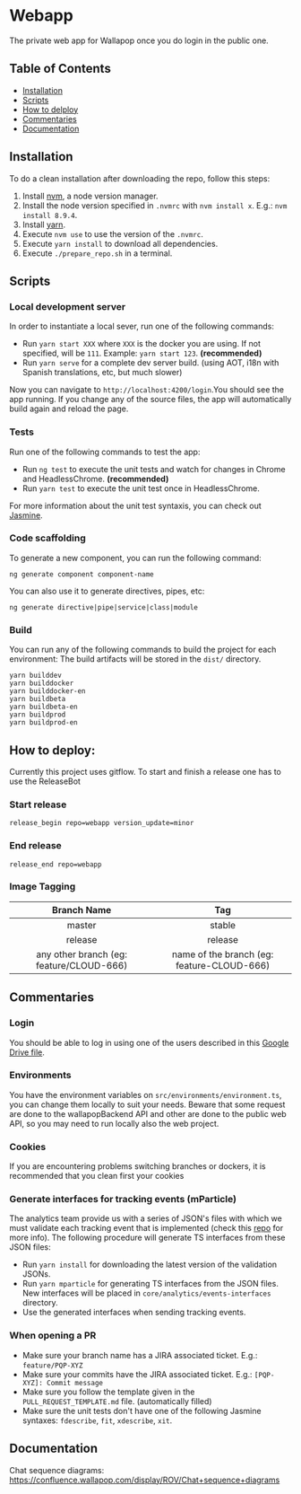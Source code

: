 # Webapp
The private web app for Wallapop once you do login in the public one.

## Table of Contents
- [Installation](#installation)
- [Scripts](#scripts)
- [How to delploy](#how-to-deploy)
- [Commentaries](#commentaries)
- [Documentation](#documentation)

## Installation
To do a clean installation after downloading the repo, follow this steps:

1. Install [nvm](https://github.com/creationix/nvm), a node version manager.
2. Install the node version specified in `.nvmrc` with `nvm install x`. E.g.: `nvm install 8.9.4`.
3. Install [yarn](https://yarnpkg.com/lang/en/).
4. Execute `nvm use` to use the version of the `.nvmrc`.
5. Execute `yarn install` to download all dependencies.
6. Execute `./prepare_repo.sh` in a terminal.

## Scripts
### Local development server
In order to instantiate a local sever, run one of the following commands:

- Run `yarn start XXX` where `XXX` is the docker you are using. If not specified, will be `111`. Example: `yarn start 123`. **(recommended)**
- Run `yarn serve` for a complete dev server build. (using AOT, i18n with Spanish translations, etc, but much slower)

Now you can navigate to `http://localhost:4200/login`.You should see the app running. If you change any of the source files, the app will automatically build again and reload the page.

### Tests
Run one of the following commands to test the app:
- Run `ng test` to execute the unit tests and watch for changes in Chrome and HeadlessChrome. **(recommended)**
- Run `yarn test` to execute the unit test once in HeadlessChrome.

For more information about the unit test syntaxis, you can check out [Jasmine](https://jasmine.github.io/tutorials/your_first_suite).

### Code scaffolding

To generate a new component, you can run the following command:
```
ng generate component component-name
```
You can also use it to generate directives, pipes, etc:
```
ng generate directive|pipe|service|class|module
```

### Build

You can run any of the following commands to build the project for each environment:
The build artifacts will be stored in the `dist/` directory.

```
yarn builddev
yarn builddocker
yarn builddocker-en
yarn buildbeta
yarn buildbeta-en
yarn buildprod
yarn buildprod-en
```

## How to deploy:
Currently this project uses gitflow. To start and finish a release one has to use the ReleaseBot

### Start release
```
release_begin repo=webapp version_update=minor
```

### End release
```
release_end repo=webapp
```

### Image Tagging
| Branch Name   | Tag |
| :-------------: | :-------------: |
| master  | stable  |
| release  | release  |
| any other branch (eg: feature/CLOUD-666) | name of the branch (eg: feature-CLOUD-666) |

## Commentaries
### Login
You should be able to log in using one of the users described in this [Google Drive file](https://docs.google.com/spreadsheets/d/1lvo1gaid_Xb1Dw3_eTgBuWZWNmRLAUlIgaAy9KQza0E/edit?ts=5d00b86c#gid=1338714848).

### Environments
You have the environment variables on `src/environments/environment.ts`, you can change them locally to suit your needs.
Beware that some request are done to the wallapopBackend API and other are done to the public web API, so you may need to run locally also the web project.

### Cookies
If you are encountering problems switching branches or dockers, it is recommended that you clean first your cookies

### Generate interfaces for tracking events (mParticle)
The analytics team provide us with a series of JSON's files with which we must validate each tracking event that is implemented (check this [repo](https://github.com/Wallapop/mparticle_json_validation) for more info). The following procedure will generate TS interfaces from these JSON files: 

- Run `yarn install` for downloading the latest version of the validation JSONs. 
- Run `yarn mparticle` for generating TS interfaces from the JSON files. New interfaces will be placed in `core/analytics/events-interfaces` directory.
- Use the generated interfaces when sending tracking events.

### When opening a PR
- Make sure your branch name has a JIRA associated ticket. E.g.: `feature/PQP-XYZ`
- Make sure your commits have the JIRA associated ticket. E.g.: `[PQP-XYZ]: Commit message`
- Make sure you follow the template given in the `PULL_REQUEST_TEMPLATE.md` file. (automatically filled)
- Make sure the unit tests don't have one of the following Jasmine syntaxes: `fdescribe`, `fit`, `xdescribe`, `xit`.

## Documentation

Chat sequence diagrams: https://confluence.wallapop.com/display/ROV/Chat+sequence+diagrams
